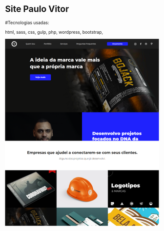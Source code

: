 # Site Paulo Vitor

#Tecnologias usadas:

html,
sass,
css,
gulp,
php,
wordpress,
bootstrap,

![](/assets/img/img01.png)
![](/assets/img/img02.png)